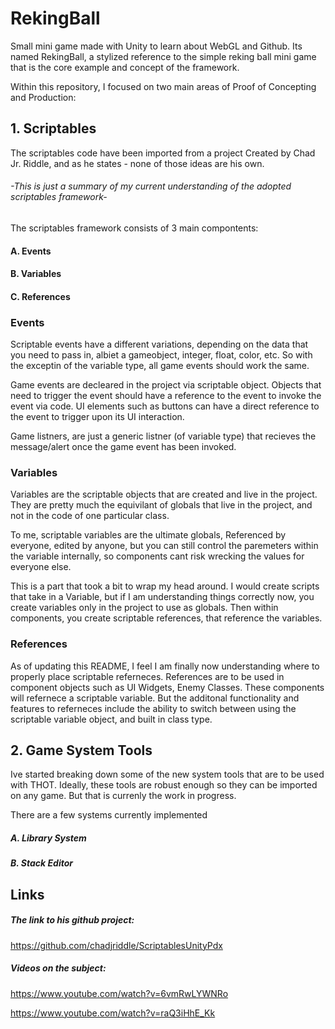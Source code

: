 # RekingBall
Small mini game made with Unity to learn about WebGL and Github.
Its named RekingBall, a stylized reference to the simple reking ball mini game that is the core example and concept of the framework.

Within this repository, I focused on two main areas of Proof of Concepting and Production:

## 1. Scriptables
The scriptables code have been imported from a project Created by Chad Jr. Riddle, and as he states - none of those ideas are his own. 

######  -This is just a summary of my current understanding of the adopted scriptables framework-

The scriptables framework consists of 3 main compontents:

#### A. Events
#### B. Variables
#### C. References

### Events

Scriptable events have a different variations, depending on the data that you need to pass in, albiet a gameobject, integer, float, color, etc. So with the exceptin of the variable type, all game events should work the same.

Game events are decleared in the project via scriptable object. Objects that need to trigger the event should have a reference to the event to invoke the event via code. UI elements such as buttons can have a direct reference to the event to trigger upon its UI interaction. 

Game listners, are just a generic listner (of variable type) that recieves the message/alert once the game event has been invoked. 

### Variables

Variables are the scriptable objects that are created and live in the project. They are pretty much the equivilant of globals that live in the project, and not in the code of one particular class. 

To me, scriptable variables are the ultimate globals, Referenced by everyone, edited by anyone, but you can still control the paremeters within the variable internally, so components cant risk wrecking the values for everyone else.

This is a part that took a bit to wrap my head around. I would create scripts that take in a Variable, but if I am understanding things correctly now, you create variables only in the project to use as globals. Then within components, you create scriptable references, that reference the variables.

### References

As of updating this README, I feel I am finally now understanding where to properly place scriptable referneces.
References are to be used in component objects such as UI Widgets, Enemy Classes. These components will refernece a scriptable variable. But the additonal functionality and features to referneces include the ability to switch between using the scriptable variable object, and built in class type. 






## 2. Game System Tools
Ive started breaking down some of the new system tools that are to be used with THOT. Ideally, these tools are robust enough so they can be imported on any game. But that is currenly the work in progress.

There are a few systems currently implemented 

##### A. Library System 


##### B. Stack Editor



## Links


##### The link to his github project:

https://github.com/chadjriddle/ScriptablesUnityPdx


##### Videos on the subject:

https://www.youtube.com/watch?v=6vmRwLYWNRo

https://www.youtube.com/watch?v=raQ3iHhE_Kk

